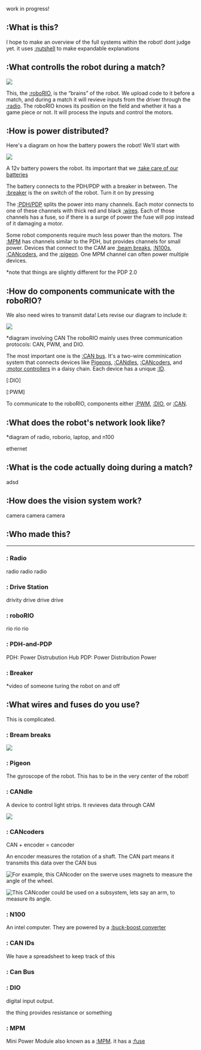 work in progress!

## :What is this?
I hope to make an overview of the full systems within the robot! dont judge yet. it uses [:nutshell](https://ncase.me/nutshell/#WhatIsNutshell) to make expandable explanations

## :What controlls the robot during a match?

![](roborio2.jpg)

This, the [:roboRIO](#roborio), is the “brains” of the robot. We upload code to it before a match, and during a match it will revieve inputs from the driver through the [:radio](#radio). The roboRIO knows its position on the field and whether it has a game piece or not. It will process the inputs and control the motors. 

## :How is power distributed?

Here's a diagram on how the battery powers the robot! We'll start with

![](power_1.png)

A 12v battery powers the robot. Its important that we [:take care of our batteries](#battery-care)

The battery connects to the PDH/PDP with a breaker in between. The [:breaker](#breaker) is the on switch of the robot. Turn it on by pressing 

The [:PDH/PDP](#pdh-and-pdp) splits the power into many channels. Each motor connects to one of these channels with thick red and black [:wires](#wires-and-fuses). Each of those channels has a fuse, so if there is a surge of power the fuse will pop instead of it damaging a motor.

Some robot components require much less power than the motors. The [:MPM](#mpm) has channels similar to the PDH, but provides channels for small power. Devices that connect to the CAM are [:beam breaks](#beam-break), [:N100s](#n100), [:CANcoders](#cancoders), and the [:pigeon](#pigeon). One MPM channel can often power multiple devices. 

*note that things are slightly different for the PDP 2.0

## :How do components communicate with the roboRIO?
We also need wires to transmit data! Lets revise our diagram to include it:

![](power_2.png)

*diagram involving CAN
The roboRIO mainly uses three communication protocols: CAN, PWM, and DIO.

The most important one is the [:CAN bus](#can-bus). It's a two-wire comminication system that connects devices like [Pigeons](#pigeon), [:CANdles](#candle), [:CANcoders](#cancoders), and [:motor controllers]() in a daisy chain. Each device has a unique [:ID](#can-ids).

[:DIO]

[:PWM]

To communicate to the roboRIO, components either [:PWM](https://en.wikipedia.org/wiki/Pulse-width_modulation), [:DIO](#dio), or [:CAN](https://www.youtube.com/watch?v=YBrU_eZM110).

## :What does the robot's network look like?
*diagram of radio, roborio, laptop, and n100

ethernet

## :What is the code actually doing during a match?
adsd


## :How does the vision system work?
camera camera camera


## :Who made this?


---


### : Radio
radio radio radio

### : Drive Station
drivity drive drive drive

### : roboRIO
rio rio rio

### : PDH-and-PDP
PDH: Power Distrubution Hub
PDP: Power Distribution Power

### : Breaker
*video of someone turing the robot on and off 

## :What wires and fuses do you use?
This is complicated.

### : Bream breaks

![](beam_break.jpeg)

### : Pigeon
The gyroscope of the robot. This has to be in the very center of the robot!

### : CANdle
A device to control light strips. It revieves data through CAM 

![](candle.png)

### : CANcoders
CAN + encoder = cancoder

An encoder measures the rotation of a shaft. The CAN part means it transmits this data over the CAN bus

![For example, this CANcoder on the swerve uses magnets to measure the angle of the wheel.](cancoder_swerve.jpeg)

![This CANcoder could be used on a subsystem, lets say an arm, to measure its angle.](cancoder_shaft.jpeg)

### : N100
An intel computer. They are powered by a [:buck-boost converter](https://en.wikipedia.org/wiki/Buck%E2%80%93boost_converter)

### : CAN IDs
We have a spreadsheet to keep track of this

### : Can Bus

### : DIO
digital input output.

the thing provides resistance or something

### : MPM
Mini Power Module also known as a [:MPM](#mpm). it has a [:fuse](https://en.wikipedia.org/wiki/Fuse_(electrical))


<script src="https://cdn.jsdelivr.net/gh/ncase/nutshell/nutshell.js"></script>